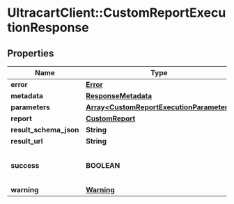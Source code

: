 # UltracartClient::CustomReportExecutionResponse

## Properties
Name | Type | Description | Notes
------------ | ------------- | ------------- | -------------
**error** | [**Error**](Error.md) |  | [optional] 
**metadata** | [**ResponseMetadata**](ResponseMetadata.md) |  | [optional] 
**parameters** | [**Array&lt;CustomReportExecutionParameter&gt;**](CustomReportExecutionParameter.md) |  | [optional] 
**report** | [**CustomReport**](CustomReport.md) |  | [optional] 
**result_schema_json** | **String** |  | [optional] 
**result_url** | **String** |  | [optional] 
**success** | **BOOLEAN** | Indicates if API call was successful | [optional] 
**warning** | [**Warning**](Warning.md) |  | [optional] 


